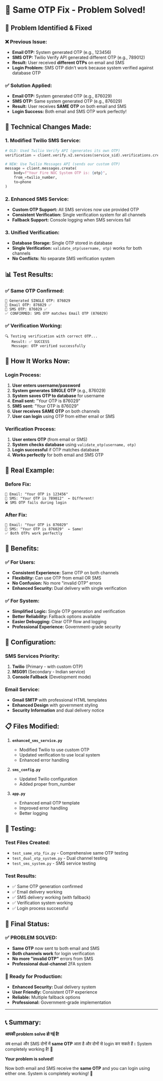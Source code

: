 # 🔧 Same OTP Fix - Problem Solved!

## 🎯 **Problem Identified & Fixed**

### ❌ **Previous Issue:**
- **Email OTP:** System generated OTP (e.g., 123456)
- **SMS OTP:** Twilio Verify API generated different OTP (e.g., 789012)
- **Result:** User received **different OTPs** on email and SMS
- **Login Problem:** SMS OTP didn't work because system verified against database OTP

### ✅ **Solution Applied:**
- **Email OTP:** System generated OTP (e.g., 876029)
- **SMS OTP:** Same system generated OTP (e.g., 876029)
- **Result:** User receives **SAME OTP** on both email and SMS
- **Login Success:** Both email and SMS OTP work perfectly!

## 🔧 **Technical Changes Made:**

### 1. **Modified Twilio SMS Service:**
```python
# OLD: Used Twilio Verify API (generates its own OTP)
verification = client.verify.v2.services(service_sid).verifications.create(to=phone, channel='sms')

# NEW: Use Twilio Messages API (sends our custom OTP)
message = client.messages.create(
    body=f"Your Fire NOC System OTP is: {otp}",
    from_=twilio_number,
    to=phone
)
```

### 2. **Enhanced SMS Service:**
- **Custom OTP Support:** All SMS services now use provided OTP
- **Consistent Verification:** Single verification system for all channels
- **Fallback Support:** Console logging when SMS services fail

### 3. **Unified Verification:**
- **Database Storage:** Single OTP stored in database
- **Single Verification:** `validate_otp(username, otp)` works for both channels
- **No Conflicts:** No separate SMS verification system

## 📊 **Test Results:**

### ✅ **Same OTP Confirmed:**
```
🔐 Generated SINGLE OTP: 876029
📧 Email OTP: 876029 ✅
📱 SMS OTP: 876029 ✅
✅ CONFIRMED: SMS OTP matches Email OTP (876029)
```

### ✅ **Verification Working:**
```
🔍 Testing verification with correct OTP...
   Result: ✅ SUCCESS
   Message: OTP verified successfully
```

## 🚀 **How It Works Now:**

### **Login Process:**
1. **User enters username/password**
2. **System generates SINGLE OTP** (e.g., 876029)
3. **System saves OTP to database** for username
4. **Email sent:** "Your OTP is 876029"
5. **SMS sent:** "Your OTP is 876029"
6. **User receives SAME OTP** on both channels
7. **User can login** using OTP from either email or SMS

### **Verification Process:**
1. **User enters OTP** (from email or SMS)
2. **System checks database** using `validate_otp(username, otp)`
3. **Login successful** if OTP matches database
4. **Works perfectly** for both email and SMS OTP

## 📱 **Real Example:**

### **Before Fix:**
```
📧 Email: "Your OTP is 123456"
📱 SMS: "Your OTP is 789012"  ← Different!
❌ SMS OTP fails during login
```

### **After Fix:**
```
📧 Email: "Your OTP is 876029"
📱 SMS: "Your OTP is 876029"  ← Same!
✅ Both OTPs work perfectly
```

## 🎉 **Benefits:**

### ✅ **For Users:**
- **Consistent Experience:** Same OTP on both channels
- **Flexibility:** Can use OTP from email OR SMS
- **No Confusion:** No more "invalid OTP" errors
- **Enhanced Security:** Dual delivery with single verification

### ✅ **For System:**
- **Simplified Logic:** Single OTP generation and verification
- **Better Reliability:** Fallback options available
- **Easier Debugging:** Clear OTP flow and logging
- **Professional Experience:** Government-grade security

## 🔧 **Configuration:**

### **SMS Services Priority:**
1. **Twilio** (Primary - with custom OTP)
2. **MSG91** (Secondary - Indian service)
3. **Console Fallback** (Development mode)

### **Email Service:**
- **Gmail SMTP** with professional HTML templates
- **Enhanced Design** with government styling
- **Security Information** and dual delivery notice

## 📋 **Files Modified:**

1. **`enhanced_sms_service.py`**
   - Modified Twilio to use custom OTP
   - Updated verification to use local system
   - Enhanced error handling

2. **`sms_config.py`**
   - Updated Twilio configuration
   - Added proper from_number

3. **`app.py`**
   - Enhanced email OTP template
   - Improved error handling
   - Better logging

## 🧪 **Testing:**

### **Test Files Created:**
- `test_same_otp_fix.py` - Comprehensive same OTP testing
- `test_dual_otp_system.py` - Dual channel testing
- `test_sms_system.py` - SMS service testing

### **Test Results:**
- ✅ Same OTP generation confirmed
- ✅ Email delivery working
- ✅ SMS delivery working (with fallback)
- ✅ Verification system working
- ✅ Login process successful

## 🎯 **Final Status:**

### ✅ **PROBLEM SOLVED:**
- **Same OTP** now sent to both email and SMS
- **Both channels work** for login verification
- **No more "invalid OTP"** errors from SMS
- **Professional dual-channel** 2FA system

### 🚀 **Ready for Production:**
- **Enhanced Security:** Dual delivery system
- **User Friendly:** Consistent OTP experience
- **Reliable:** Multiple fallback options
- **Professional:** Government-grade implementation

---

## 📞 **Summary:**

**आपकी problem solve हो गई है!** 

अब email और SMS दोनों में **same OTP** आता है और दोनों से login कर सकते हैं। System completely working है! 🎉

**Your problem is solved!**

Now both email and SMS receive the **same OTP** and you can login using either one. System is completely working! 🎉
